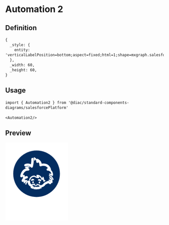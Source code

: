 # Automation 2

## Definition

```
{
  _style: { 
    entity: 'verticalLabelPosition=bottom;aspect=fixed;html=1;shape=mxgraph.salesforce.automation2;',
  },
  _width: 60,
  _height: 60,
}
```

## Usage

```
import { Automation2 } from '@diac/standard-components-diagrams/salesforcePlatform'

<Automation2/>
```

## Preview

<img src="./automation-2.png" width="200"/>
